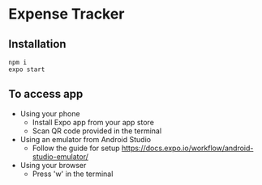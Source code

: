 # Expense Tracker

## Installation
```
npm i
expo start
```

## To access app
* Using your phone
  * Install Expo app from your app store
  * Scan QR code provided in the terminal
* Using an emulator from Android Studio
  * Follow the guide for setup https://docs.expo.io/workflow/android-studio-emulator/
* Using your browser
  * Press 'w' in the terminal
